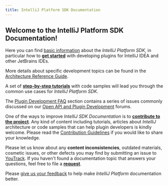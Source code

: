 ```yaml
---
title: IntelliJ Platform SDK Documentation
---
```



## Welcome to the IntelliJ Platform SDK Documentation!

Here you can find [basic information](basics.html) about the *IntelliJ Platform SDK*, in particular how to
**[get started](basics/getting_started.html)** with developing plugins for IntelliJ IDEA and other JetBrains IDEs.

More details about specific development topics can be found in the 
[Architecture Reference Guide](reference_guide.html). 

A set of
**[step-by-step tutorials](tutorials.html)** 
with code samples will lead you through the common use cases for *IntelliJ Platform SDK*.


The [Plugin Development FAQ](faq.html)
section contains a series of issues commonly discussed on our
[Open API and Plugin Development](https://devnet.jetbrains.com/community/idea/open_api_and_plugin_development) forums.

One of the ways to improve *IntelliJ SDK Documentation* is to 
**[contribute to the project](CONTRIBUTING.md)**. 
Any kind of content including tutorials, articles about *IntelliJ* architecture or code samples that can help plugin developers is kindly welcome.
Please read the
[Contribution Guidelines](CONTRIBUTING.md)
if you would like to share your knowledge.


Please let us know about any **content inconsistencies**, outdated materials, cosmetic issues, or other defects you may find by submitting an issue to
[YouTrack](https://youtrack.jetbrains.com/issues/IJSDK). 
If you haven't found a documentation topic that answers your questions, feel free to file a
**[request](https://youtrack.jetbrains.com/newIssue?project=IJSDK)**.

Please [give us your feedback](http://www.surveygizmo.com/s3/2149448/IntelliJ-SDK-Docs)
to help make *IntelliJ Platform* documentation better.






